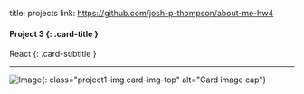 title: projects
link: https://github.com/josh-p-thompson/about-me-hw4

#### Project 3 {: .card-title }

React 
{: .card-subtitle }

<!-- dashes separate top row from bottom row -->
---

![Image](./images/project1.png){: class="project1-img card-img-top" alt="Card image cap"}
